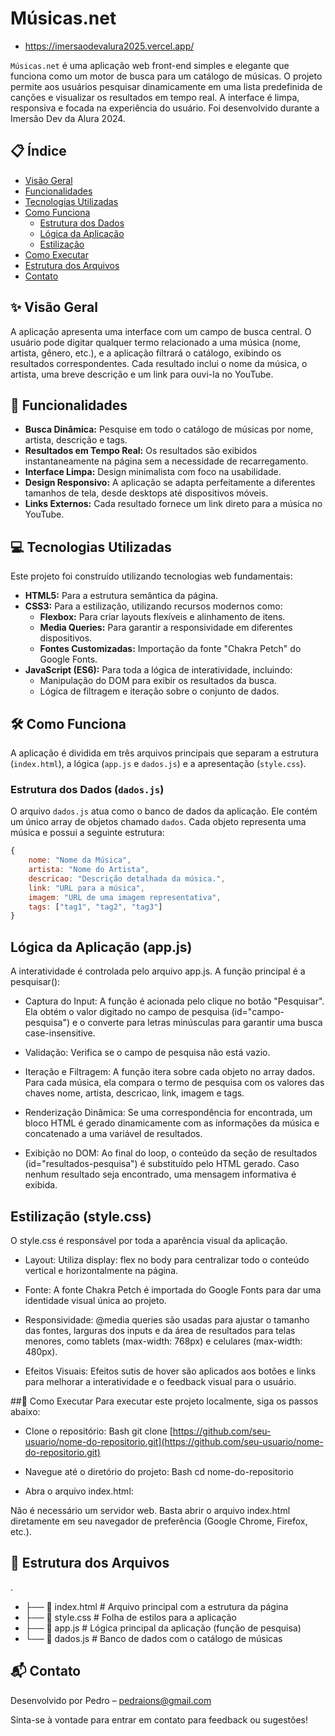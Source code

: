 # Músicas.net

- https://imersaodevalura2025.vercel.app/

`Músicas.net` é uma aplicação web front-end simples e elegante que funciona como um motor de busca para um catálogo de músicas. O projeto permite aos usuários pesquisar dinamicamente em uma lista predefinida de canções e visualizar os resultados em tempo real. A interface é limpa, responsiva e focada na experiência do usuário.
Foi desenvolvido durante a Imersão Dev da Alura 2024.
## 📋 Índice

- [Visão Geral](#-visão-geral)
- [Funcionalidades](#-funcionalidades)
- [Tecnologias Utilizadas](#-tecnologias-utilizadas)
- [Como Funciona](#-como-funciona)
  - [Estrutura dos Dados](#estrutura-dos-dados)
  - [Lógica da Aplicação](#lógica-da-aplicação)
  - [Estilização](#estilização)
- [Como Executar](#-como-executar)
- [Estrutura dos Arquivos](#-estrutura-dos-arquivos)
- [Contato](#-contato)

## ✨ Visão Geral

A aplicação apresenta uma interface com um campo de busca central. O usuário pode digitar qualquer termo relacionado a uma música (nome, artista, gênero, etc.), e a aplicação filtrará o catálogo, exibindo os resultados correspondentes. Cada resultado inclui o nome da música, o artista, uma breve descrição e um link para ouvi-la no YouTube.

## 🚀 Funcionalidades

-   **Busca Dinâmica:** Pesquise em todo o catálogo de músicas por nome, artista, descrição e tags.
-   **Resultados em Tempo Real:** Os resultados são exibidos instantaneamente na página sem a necessidade de recarregamento.
-   **Interface Limpa:** Design minimalista com foco na usabilidade.
-   **Design Responsivo:** A aplicação se adapta perfeitamente a diferentes tamanhos de tela, desde desktops até dispositivos móveis.
-   **Links Externos:** Cada resultado fornece um link direto para a música no YouTube.

## 💻 Tecnologias Utilizadas

Este projeto foi construído utilizando tecnologias web fundamentais:

-   **HTML5:** Para a estrutura semântica da página.
-   **CSS3:** Para a estilização, utilizando recursos modernos como:
    -   **Flexbox:** Para criar layouts flexíveis e alinhamento de itens.
    -   **Media Queries:** Para garantir a responsividade em diferentes dispositivos.
    -   **Fontes Customizadas:** Importação da fonte "Chakra Petch" do Google Fonts.
-   **JavaScript (ES6):** Para toda a lógica de interatividade, incluindo:
    -   Manipulação do DOM para exibir os resultados da busca.
    -   Lógica de filtragem e iteração sobre o conjunto de dados.

## 🛠️ Como Funciona

A aplicação é dividida em três arquivos principais que separam a estrutura (`index.html`), a lógica (`app.js` e `dados.js`) e a apresentação (`style.css`).

### Estrutura dos Dados (`dados.js`)

O arquivo `dados.js` atua como o banco de dados da aplicação. Ele contém um único array de objetos chamado `dados`. Cada objeto representa uma música e possui a seguinte estrutura:

```javascript
{
    nome: "Nome da Música",
    artista: "Nome do Artista",
    descricao: "Descrição detalhada da música.",
    link: "URL para a música",
    imagem: "URL de uma imagem representativa",
    tags: ["tag1", "tag2", "tag3"]
}
```

## Lógica da Aplicação (app.js)
A interatividade é controlada pelo arquivo app.js. A função principal é a pesquisar():

- Captura do Input: A função é acionada pelo clique no botão "Pesquisar". Ela obtém o valor digitado no campo de pesquisa (id="campo-pesquisa") e o converte para letras minúsculas para garantir uma busca case-insensitive.

- Validação: Verifica se o campo de pesquisa não está vazio.

- Iteração e Filtragem: A função itera sobre cada objeto no array dados. Para cada música, ela compara o termo de pesquisa com os valores das chaves nome, artista, descricao, link, imagem e tags.

- Renderização Dinâmica: Se uma correspondência for encontrada, um bloco HTML é gerado dinamicamente com as informações da música e concatenado a uma variável de resultados.

- Exibição no DOM: Ao final do loop, o conteúdo da seção de resultados (id="resultados-pesquisa") é substituído pelo HTML gerado. Caso nenhum resultado seja encontrado, uma mensagem informativa é exibida.

## Estilização (style.css)
O style.css é responsável por toda a aparência visual da aplicação.

- Layout: Utiliza display: flex no body para centralizar todo o conteúdo vertical e horizontalmente na página.

- Fonte: A fonte Chakra Petch é importada do Google Fonts para dar uma identidade visual única ao projeto.

- Responsividade: @media queries são usadas para ajustar o tamanho das fontes, larguras dos inputs e da área de resultados para telas menores, como tablets (max-width: 768px) e celulares (max-width: 480px).

- Efeitos Visuais: Efeitos sutis de hover são aplicados aos botões e links para melhorar a interatividade e o feedback visual para o usuário.

##🚀 Como Executar
Para executar este projeto localmente, siga os passos abaixo:

- Clone o repositório:
Bash
git clone [https://github.com/seu-usuario/nome-do-repositorio.git](https://github.com/seu-usuario/nome-do-repositorio.git)

- Navegue até o diretório do projeto:
Bash
cd nome-do-repositorio

- Abra o arquivo index.html:

Não é necessário um servidor web. Basta abrir o arquivo index.html diretamente em seu navegador de preferência (Google Chrome, Firefox, etc.).

## 📁 Estrutura dos Arquivos
.
- ├── 📄 index.html      # Arquivo principal com a estrutura da página
- ├── 🎨 style.css       # Folha de estilos para a aplicação
- ├── 🧠 app.js         # Lógica principal da aplicação (função de pesquisa)
- └── 🎵 dados.js        # Banco de dados com o catálogo de músicas
## 📬 Contato
Desenvolvido por Pedro – pedraions@gmail.com

Sinta-se à vontade para entrar em contato para feedback ou sugestões!
